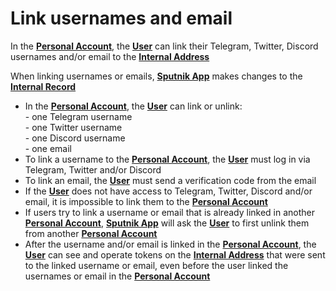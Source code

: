 # Link usernames and email

In the [**Personal Account**](../personal-account.md), the [**User**](../../glossary-of-terms-and-scheme/user.md) can link their Telegram, Twitter, Discord usernames and/or email to the [**Internal Address**](../../glossary-of-terms-and-scheme/internal-address.md)&#x20;

When linking usernames or emails, [**Sputnik App**](../../glossary-of-terms-and-scheme/sputnik-app.md) makes changes to the [**Internal Record**](internal-record.md)&#x20;

* In the [**Personal Account**](../personal-account.md), the [**User**](../../glossary-of-terms-and-scheme/user.md) can link or unlink:\
  \- one Telegram username\
  \- one Twitter username\
  \- one Discord username\
  \- one email&#x20;
* To link a username to the [**Personal Account**](../personal-account.md), the [**User**](../../glossary-of-terms-and-scheme/user.md) must log in via Telegram, Twitter and/or Discord&#x20;
* To link an email, the [**User**](../../glossary-of-terms-and-scheme/user.md) must send a verification code from the email&#x20;
* If the [**User**](../../glossary-of-terms-and-scheme/user.md) does not have access to Telegram, Twitter, Discord and/or email, it is impossible to link them to the [**Personal Account**](../personal-account.md)&#x20;
* If users try to link a username or email that is already linked in another [**Personal Account**](../personal-account.md), [**Sputnik App**](../) will ask the [**User**](../../glossary-of-terms-and-scheme/user.md) to first unlink them from another [**Personal Account**](../personal-account.md)
* After the username and/or email is linked in the [**Personal Account**](../personal-account.md), the [**User**](../../glossary-of-terms-and-scheme/user.md) can see and operate tokens on the [**Internal Address**](../../glossary-of-terms-and-scheme/internal-address.md) that were sent to the linked username or email, even before the user linked the usernames or email in the [**Personal Account**](../personal-account.md)
